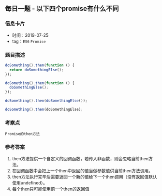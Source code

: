 ## 每日一题 - 以下四个promise有什么不同

### 信息卡片

- 时间：2019-07-25
- tag：`ES6` `Promise`

### 题目描述

```js
doSomething().then(function () {
  return doSomethingElse();
});

doSomething().then(function () {
  doSomethingElse();
});

doSomething().then(doSomethingElse());

doSomething().then(doSomethingElse);
```
### 考察点

`Promise的then方法`

### 参考答案

1. then方法提供一个自定义的回调函数，若传入非函数，则会忽略当前then方法。
2. 在回调函数中会把上一个then中返回的值当做参数值供当前then方法调用。
3. then方法执行完毕后需要返回一个新的值给下一个then调用（没有返回值默认使用undefined）。
4. 每个then只可能使用前一个then的返回值
